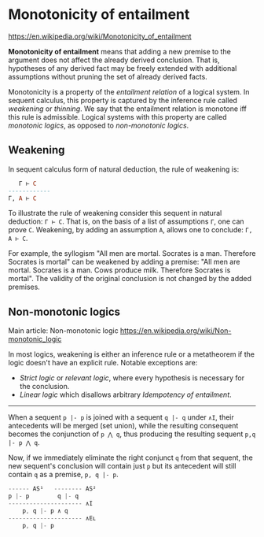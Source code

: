# Monotonicity of entailment

https://en.wikipedia.org/wiki/Monotonicity_of_entailment

**Monotonicity of entailment** means that adding a new premise to the argument does not affect the already derived conclusion. That is, hypotheses of any derived fact may be freely extended with additional assumptions without pruning the set of already derived facts.

Monotonicity is a property of the *entailment relation* of a logical system. In sequent calculus, this property is captured by the inference rule called *weakening* or *thinning*. We say that the entailment relation is monotone iff this rule is admissible. Logical systems with this property are called *monotonic logics*, as opposed to *non-monotonic logics*.

## Weakening

In sequent calculus form of natural deduction, the rule of weakening is:

```hs
   Γ ⊢ C
------------
Γ, A ⊢ C
```

To illustrate the rule of weakening consider this sequent in natural deduction: `Γ ⊢ C`. That is, on the basis of a list of assumptions `Γ`, one can prove `C`. Weakening, by adding an assumption `A`, allows one to conclude: `Γ, A ⊢ C`.

For example, the syllogism "All men are mortal. Socrates is a man. Therefore Socrates is mortal" can be weakened by adding a premise: "All men are mortal. Socrates is a man. Cows produce milk. Therefore Socrates is mortal". The validity of the original conclusion is not changed by the added premises.

## Non-monotonic logics

Main article: Non-monotonic logic
https://en.wikipedia.org/wiki/Non-monotonic_logic

In most logics, weakening is either an inference rule or a metatheorem if the logic doesn't have an explicit rule. Notable exceptions are:
- *Strict logic* or *relevant logic*, where every hypothesis is necessary for the conclusion.
- *Linear logic* which disallows arbitrary *Idempotency of entailment*.



---

When a sequent `p |- p` is joined with a sequent `q |- q` under `∧I`, their antecedents will be merged (set union), while the resulting consequent becomes the conjunction of `p ⋀ q`, thus producing the resulting sequent `p,q |- p ⋀ q`.

Now, if we immediately eliminate the right conjunct `q` from that sequent, the new sequent's conclusion will contain just `p` but its antecedent will still contain `q` as a premise, `p, q |- p`.

```js
------ AS¹   -------- AS²
p |- p        q |- q
--------------------- ∧I
    p, q |- p ∧ q
--------------------- ∧Eʟ
    p, q |- p
```
